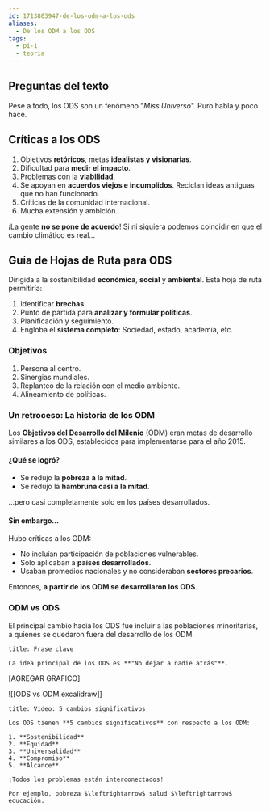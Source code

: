 ```yaml
---
id: 1713803947-de-los-odm-a-los-ods
aliases:
  - De los ODM a los ODS
tags:
  - pi-1
  - teoria
---
```


## Preguntas del texto

Pese a todo, los ODS son un fenómeno "*Miss Universo*". Puro habla y poco hace.

## Críticas a los ODS

1. Objetivos **retóricos**, metas **idealistas y visionarias**.
2. Dificultad para **medir el impacto**.
3. Problemas con la **viabilidad**.
4. Se apoyan en **acuerdos viejos e incumplidos**. Reciclan ideas antiguas que no han funcionado.
5. Críticas de la comunidad internacional.
6. Mucha extensión y ambición.

¡La gente **no se pone de acuerdo**! Si ni siquiera podemos coincidir en que el cambio climático es real...

## Guía de Hojas de Ruta para ODS

Dirigida a la sostenibilidad **económica**, **social** y **ambiental**. Esta hoja de ruta permitiría:

1. Identificar **brechas**.
2. Punto de partida para **analizar y formular políticas**.
3. Planificación y seguimiento.
4. Engloba el **sistema completo**: Sociedad, estado, academia, etc.

### Objetivos

1. Persona al centro.
2. Sinergias mundiales.
3. Replanteo de la relación con el medio ambiente.
4. Alineamiento de políticas.

### Un retroceso: La historia de los ODM

Los **Objetivos del Desarrollo del Milenio** (ODM) eran metas de desarrollo similares a los ODS, establecidos para implementarse para el año 2015.

#### ¿Qué se logró?

- Se redujo la **pobreza a la mitad**.
- Se redujo la **hambruna casi a la mitad**.

...pero casi completamente solo en los países desarrollados.

#### Sin embargo...

Hubo críticas a los ODM:

- No incluían participación de poblaciones vulnerables.
- Solo aplicaban a **países desarrollados**.
- Usaban promedios nacionales y no consideraban **sectores precarios**.

Entonces, **a partir de los ODM se desarrollaron los ODS**.

### ODM vs ODS

El principal cambio hacia los ODS fue incluir a las poblaciones minoritarias, a quienes se quedaron fuera del desarrollo de los ODM.

```ad-important
title: Frase clave

La idea principal de los ODS es **"No dejar a nadie atrás"**.

```

\[AGREGAR GRAFICO\]

![[ODS vs ODM.excalidraw]]

```ad-note
title: Video: 5 cambios significativos

Los ODS tienen **5 cambios significativos** con respecto a los ODM:

1. **Sostenibilidad**
2. **Equidad**
3. **Universalidad**
4. **Compromiso**
5. **Alcance**

¡Todos los problemas están interconectados!

Por ejemplo, pobreza $\leftrightarrow$ salud $\leftrightarrow$ educación.

```
